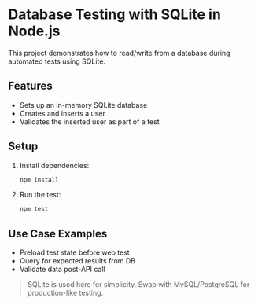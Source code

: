 # Database Testing with SQLite in Node.js

This project demonstrates how to read/write from a database during automated tests using SQLite.

## Features
- Sets up an in-memory SQLite database
- Creates and inserts a user
- Validates the inserted user as part of a test

## Setup

1. Install dependencies:
   ```bash
   npm install
   ```

2. Run the test:
   ```bash
   npm test
   ```

## Use Case Examples
- Preload test state before web test
- Query for expected results from DB
- Validate data post-API call

> SQLite is used here for simplicity. Swap with MySQL/PostgreSQL for production-like testing.
